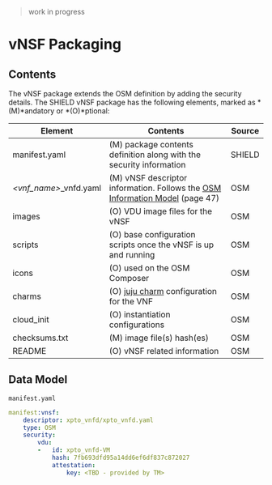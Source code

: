 
> work in progress


# vNSF Packaging

## Contents

The vNSF package extends the OSM definition by adding the security details. The SHIELD vNSF package has the following elements, marked as *(M)*andatory or *(O)*ptional:


Element | Contents | Source
-|-|-
manifest.yaml | (M) package contents definition along with the security information | SHIELD
*&lt;vnf_name\>*_vnfd.yaml | (M) vNSF descriptor information. Follows the [OSM Information Model](https://osm.etsi.org/wikipub/images/0/0c/Osm-r1-information-model-descriptors.pdf) (page 47) | OSM
images | (O) VDU image files for the vNSF | OSM
scripts | (O) base configuration scripts once the vNSF is up and running | OSM
icons | (O) used on the OSM Composer | OSM
charms | (O) [juju charm](https://jujucharms.com/) configuration for the VNF | OSM
cloud_init | (O) instantiation configurations | OSM
checksums.txt | (M) image file(s) hash(es) | OSM
README | (O) vNSF related information | OSM


## Data Model

`manifest.yaml`

```yaml
manifest:vnsf:
    descriptor: xpto_vnfd/xpto_vnfd.yaml
    type: OSM
    security:
        vdu:
        -   id: xpto_vnfd-VM
            hash: 7fb693dfd95a14dd6ef6df837c872027
            attestation:
                key: <TBD - provided by TM>
```

